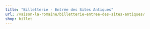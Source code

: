```yaml
---
title: "Billetterie - Entrée des Sites Antiques"
url: /vaison-la-romaine/billetterie-entree-des-sites-antiques/
shop: billet
---
```


